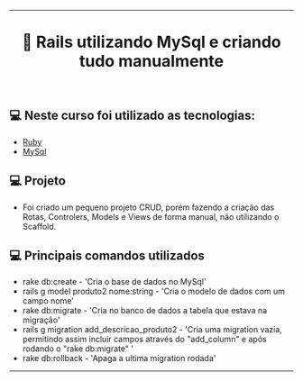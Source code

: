 ---
<h1 align="center">
  🚀 Rails utilizando MySql e criando tudo manualmente
 
</h1>
<br>
 
## 💻 Neste curso foi utilizado as tecnologias:

- [Ruby](https://www.ruby-lang.org/pt/)
- [MySql](https://mysql.com/)

## 💻 Projeto

   - Foi criado um pequeno projeto CRUD, porém fazendo a criação das Rotas, Controlers, Models e Views de forma manual, não utilizando o Scaffold.

## 💻 Principais comandos utilizados
   - rake db:create - 'Cria o base de dados no MySql'
   - rails g model produto2 nome:string - 'Cria o modelo de dados com um campo nome'
   - rake db:migrate - 'Cria no banco de dados a tabela que estava na migração'
   - rails g migration add_descricao_produto2 - 'Cria uma migration vazia, permitindo assim incluir campos através do "add_column" e após rodando o "rake db:migrate" '
   - rake db:rollback - 'Apaga a ultima migration rodada'

 
 ----
